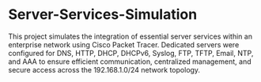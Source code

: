 # Server-Services-Simulation
This project simulates the integration of essential server services within an enterprise network using Cisco Packet Tracer. Dedicated servers were configured for DNS, HTTP, DHCP, DHCPv6, Syslog, FTP, TFTP, Email, NTP, and AAA to ensure efficient communication, centralized management, and secure access across the 192.168.1.0/24 network topology.
